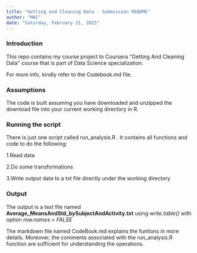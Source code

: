 ```yaml
---
title: "Getting and Cleaning Data - Submission README"
author: "MAC"
date: "Saturday, February 21, 2015"
---
```


### Introduction

This repo contains my course project to Coursera "Getting And Cleaning Data" course that is part of Data Science specialization.

For more info, kindly refer to the Codebook.md file.

### Assumptions

The code is built assuming you have downloaded and unzipped the download file into your current working directory in R.

### Running the script

There is just one script called  run_analysis.R . It contains all functions and code to do the following:

1.Read data

2.Do some transformations

3.Write output data to a txt file directly under the working directory

### Output

The output is a text file named **Average_MeansAndStd_bySubjectAndActivity.txt** using *write.table()* with option *row.names = FALSE*

The markdown file named CodeBook.md explains the funtions in more details. Moreover, the comments associated with the run_analysis.R function are sufficient for understanding the operations.
